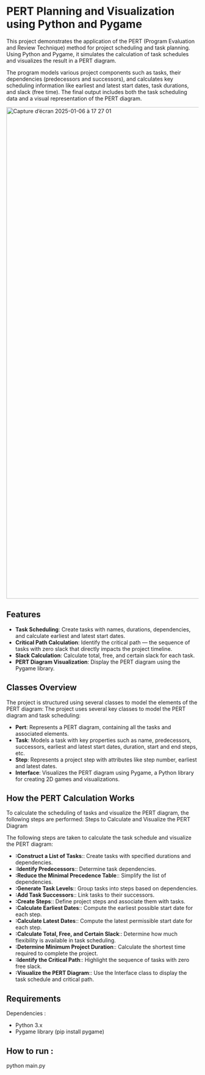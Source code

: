  # PERT Planning and Visualization using Python and Pygame

This project demonstrates the application of the PERT (Program Evaluation and Review Technique) method for project scheduling and task planning. Using Python and Pygame, it simulates the calculation of task schedules and visualizes the result in a PERT diagram.

The program models various project components such as tasks, their dependencies (predecessors and successors), and calculates key scheduling information like earliest and latest start dates, task durations, and slack (free time). The final output includes both the task scheduling data and a visual representation of the PERT diagram.

<img width="1287" alt="Capture d’écran 2025-01-06 à 17 27 01" src="https://github.com/user-attachments/assets/bc38226c-d2bc-4d50-8599-c3604580b834" />


## Features
- **Task Scheduling**: Create tasks with names, durations, dependencies, and calculate earliest and latest start dates.
- **Critical Path Calculation**: Identify the critical path — the sequence of tasks with zero slack that directly impacts the project timeline.
- **Slack Calculation**: Calculate total, free, and certain slack for each task.
- **PERT Diagram Visualization**: Display the PERT diagram using the Pygame library.

## Classes Overview

The project is structured using several classes to model the elements of the PERT diagram:
The project uses several key classes to model the PERT diagram and task scheduling:

- **Pert**: Represents a PERT diagram, containing all the tasks and associated elements.
- **Task**: Models a task with key properties such as name, predecessors, successors, earliest and latest start dates, duration, start and end steps, etc.
- **Step**: Represents a project step with attributes like step number, earliest and latest dates.
- **Interface**: Visualizes the PERT diagram using Pygame, a Python library for creating 2D games and visualizations.

## How the PERT Calculation Works

To calculate the scheduling of tasks and visualize the PERT diagram, the following steps are performed:
Steps to Calculate and Visualize the PERT Diagram

The following steps are taken to calculate the task schedule and visualize the PERT diagram:

- **:Construct a List of Tasks**:: Create tasks with specified durations and dependencies.
- **:Identify Predecessors**:: Determine task dependencies.
- **:Reduce the Minimal Precedence Table**:: Simplify the list of dependencies.
- **:Generate Task Levels**:: Group tasks into steps based on dependencies.
- **:Add Task Successors**:: Link tasks to their successors.
- **:Create Steps**:: Define project steps and associate them with tasks.
- **:Calculate Earliest Dates**:: Compute the earliest possible start date for each step.
- **:Calculate Latest Dates**:: Compute the latest permissible start date for each step.
- **:Calculate Total, Free, and Certain Slack**:: Determine how much flexibility is available in task scheduling.
- **:Determine Minimum Project Duration**:: Calculate the shortest time required to complete the project.
- **:Identify the Critical Path**:: Highlight the sequence of tasks with zero free slack.
- **:Visualize the PERT Diagram**:: Use the Interface class to display the task schedule and critical path.

## Requirements

Dependencies : 

- Python 3.x
- Pygame library (pip install pygame)

## How to run :
python main.py

